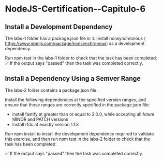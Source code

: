 # NodeJS-Certification--Capitulo-6

## Install a Development Dependency

The labs-1 folder has a package.json file in it. Install nonsynchronous ( https://www.npmjs.com/package/nonsynchronous) as a development dependency. 

Run npm test in the labs-1 folder to check that the task has been completed:
✅ If the output says "passed" then the task was completed correctly.

## Install a Dependency Using a Semver Range

The labs-2 folder contains a package.json file.

Install the following dependencies at the specified version ranges, and ensure that those ranges are correctly specified in the package.json file:

- Install fastify at greater than or equal to 2.0.0, while accepting all future MINOR and PATCH versions
- Install rfdc at exactly version 1.1.3

Run npm install to install the development dependency required to validate this exercise, and then run npm test in the labs-2 folder to check that the task has been completed:

✅ If the output says "passed" then the task was completed correctly.